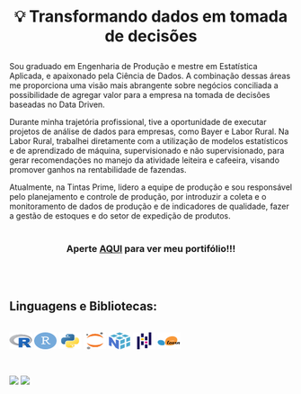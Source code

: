 # <p align="center"> 💡 Transformando dados em tomada de decisões 
</p>

Sou graduado em Engenharia de Produção e mestre em Estatística Aplicada, e apaixonado pela Ciência de Dados. A combinação dessas áreas me proporciona uma visão mais abrangente sobre negócios conciliada a possibilidade de agregar valor para a empresa na tomada de decisões baseadas no Data Driven.

Durante minha trajetória profissional, tive a oportunidade de executar projetos de análise de dados para empresas, como Bayer e Labor Rural. Na Labor Rural, trabalhei diretamente com a utilização de modelos estatísticos e de aprendizado de máquina, supervisionado e não supervisionado, para gerar recomendações no manejo da atividade leiteira e cafeeira, visando promover ganhos na rentabilidade de fazendas.

Atualmente, na Tintas Prime, lidero a equipe de produção e sou responsável pelo planejamento e controle de produção, por introduzir a coleta e o monitoramento de dados de produção e de indicadores de qualidade, fazer a gestão de estoques e do setor de expedição de produtos.
<br>
<br>


### <p align="center"> Aperte [AQUI](https://github.com/Gleynner/DataScience) para ver meu portifólio!!! 

<br>
<br>

## Linguagens e Bibliotecas:

<div style="display: inline_block"><br>
  <img align="center" alt="R" height="30" width="40" src="https://raw.githubusercontent.com/devicons/devicon/master/icons/r/r-original.svg">
  <img align="center" alt="R" height="30" width="40" src="https://raw.githubusercontent.com/devicons/devicon/master/icons/rstudio/rstudio-original.svg">
  <img align="center" alt="Python" height="30" width="40" src="https://raw.githubusercontent.com/devicons/devicon/master/icons/python/python-original.svg">
  <img align="center" alt="Jupyter" height="30" width="40" src="https://raw.githubusercontent.com/devicons/devicon/master/icons/jupyter/jupyter-original.svg">
  <img align="center" alt="SK" height="30" width="40" src="https://raw.githubusercontent.com/devicons/devicon/master/icons/numpy/numpy-original.svg">
  <img align="center" alt="SK" height="30" width="40" src="https://raw.githubusercontent.com/devicons/devicon/master/icons/pandas/pandas-original.svg">
  <img align="center" alt="SK" height="30" width="40" src="https://raw.githubusercontent.com/devicons/devicon/master/icons/scikitlearn/scikitlearn-original.svg">
</div>

<br>

##

<div> 
  <a href = "mailto:gleynnerghiotto@gmail.com"><img src="https://img.shields.io/badge/-Gmail-%23333?style=for-the-badge&logo=gmail&logoColor=white" target="_blank"></a>
  <a href="https://www.linkedin.com/in/gleynnerghiotto/" target="_blank"><img src="https://img.shields.io/badge/-LinkedIn-%230077B5?style=for-the-badge&logo=linkedin&logoColor=white" target="_blank"></a> 
  
</div>
